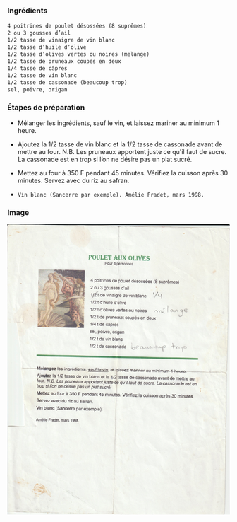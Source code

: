### Ingrédients

```
4 poitrines de poulet désossées (8 suprêmes)
2 ou 3 gousses d’ail
1/2 tasse de vinaigre de vin blanc
1/2 tasse d’huile d’olive
1/2 tasse d’olives vertes ou noires (melange)
1/2 tasse de pruneaux coupés en deux
1/4 tasse de câpres
1/2 tasse de vin blanc
1/2 tasse de cassonade (beaucoup trop)
sel, poivre, origan
```

### Étapes de préparation
* Mélanger les ingrédients, sauf le vin, et laissez mariner au minimum 1 heure.

* Ajoutez la 1/2 tasse de vin blanc et la 1/2 tasse de cassonade avant de mettre au
four. N.B. Les pruneaux apportent juste ce qu'il faut de sucre. La cassonade est en
trop si l’on ne désire pas un plat sucré.

* Mettez au four à 350 F pendant 45 minutes. Vérifiez la cuisson après 30 minutes.
Servez avec du riz au safran.

*  `Vin blanc (Sancerre par exemple).
Amélie Fradet, mars 1998.`


### Image

![Alt Gratin de chou fleur](../img/Poulet_aux_olives.jpg)